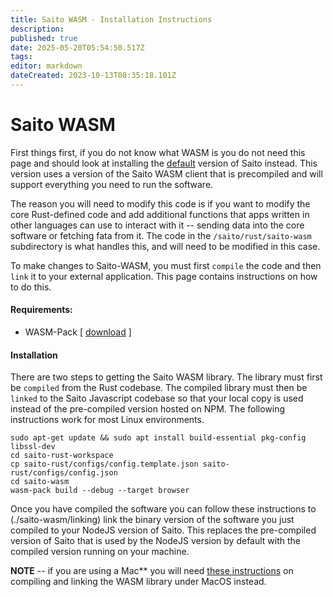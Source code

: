 ```yaml
---
title: Saito WASM - Installation Instructions
description: 
published: true
date: 2025-05-20T05:54:50.517Z
tags: 
editor: markdown
dateCreated: 2023-10-13T08:35:18.101Z
---
```


# Saito WASM

First things first, if you do not know what WASM is you do not need this page and should look at installing the [default](/install) version of Saito instead. This version uses a version of the Saito WASM client that is precompiled and will support everything you need to run the software.

The reason you will need to modify this code is if you want to modify the core Rust-defined code and add additional functions that apps written in other languages can use to interact with it -- sending data into the core software or fetching fata from it. The code in the ```/saito/rust/saito-wasm``` subdirectory is what handles this, and will need to be modified in this case.

To make changes to Saito-WASM, you must first ```compile``` the code and then ```link``` it to your external application. This page contains instructions on how to do this.

#### Requirements:

* WASM-Pack [ [download](https://rustwasm.github.io/wasm-pack/installer/) ]

#### Installation

There are two steps to getting the Saito WASM library. The library must first be ```compiled``` from the Rust codebase. The compiled library must then be ```linked``` to the Saito Javascript codebase so that your local copy is used instead of the pre-compiled version hosted on NPM. The following instructions work for most Linux environments.

```
sudo apt-get update && sudo apt install build-essential pkg-config libssl-dev
cd saito-rust-workspace
cp saito-rust/configs/config.template.json saito-rust/configs/config.json
cd saito-wasm
wasm-pack build --debug --target browser
```

Once you have compiled the software you can follow these instructions to (./saito-wasm/linking) link the binary version of the software you just compiled to your NodeJS version of Saito. This replaces the pre-compiled version of Saito that is used by the NodeJS version by default with the compiled version running on your machine.

**NOTE** -- if you are using a Mac** you will need [these instructions](./saito-wasm/mac) on compiling and linking the WASM library under MacOS instead.


